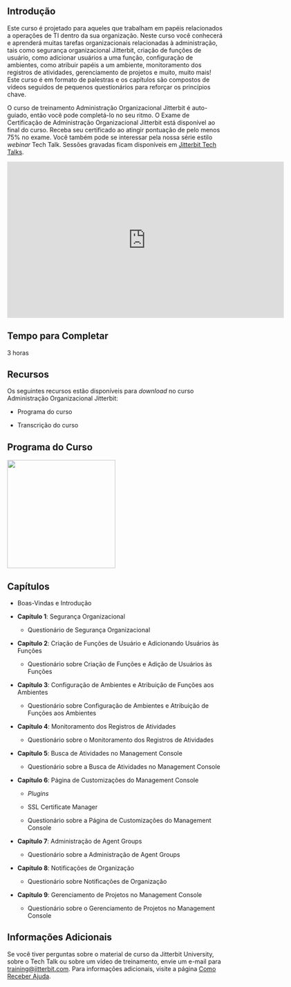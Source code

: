 [//]: # (Administração Organizacional Jitterbit)
[//]: # (This is a translation of Version 22, published on June 29, 2021.)

## Introdução

Este curso é projetado para aqueles que trabalham em papéis relacionados
a operações de TI dentro da sua organização. Neste curso você conhecerá
e aprenderá muitas tarefas organizacionais relacionadas à administração,
tais como segurança organizacional Jitterbit, criação de funções de
usuário, como adicionar usuários a uma função, configuração de
ambientes, como atribuir papéis a um ambiente, monitoramento dos
registros de atividades, gerenciamento de projetos e muito, muito mais!
Este curso é em formato de palestras e os capítulos são compostos de
vídeos seguidos de pequenos questionários para reforçar os princípios
chave.

O curso de treinamento Administração Organizacional Jitterbit é
auto-guiado, então você pode completá-lo no seu ritmo. O Exame de
Certificação de Administração Organizacional Jitterbit está disponível
ao final do curso. Receba seu certificado ao atingir pontuação de pelo
menos 75% no exame. Você também pode se interessar pela nossa série
estilo *webinar* Tech Talk. Sessões gravadas ficam disponíveis em
[Jitterbit Tech Talks](https://success.jitterbit.com/display/DOC/Jitterbit+Tech+Talks?showLanguage=pt_BR).

<iframe src="https://player.vimeo.com/video/366515870" width="640" height="361" frameborder="0" webkitallowfullscreen="" mozallowfullscreen="" allowfullscreen=""></iframe>


## Tempo para Completar

3 horas


## Recursos

Os seguintes recursos estão disponíveis para *download* no curso
Administração Organizacional Jitterbit:

-   Programa do curso

-   Transcrição do curso


## Programa do Curso

<span
class="confluence-embedded-file-wrapper conf-macro output-inline"
hasbody="false" macro-name="view-file"><a
href="https://success.jitterbit.com/download/attachments/97813651/Jitterbit%20Org%20Admin%20Syllabus.pdf?version=2&amp;modificationDate=1568915397969&amp;api=v2"
class="confluence-embedded-file" data-nice-type="PDF Document"
data-file-src="https://success.jitterbit.com/download/attachments/97813651/Jitterbit%20Org%20Admin%20Syllabus.pdf?version=2&amp;modificationDate=1568915397969&amp;api=v2"
data-linked-resource-id="101221863"
data-linked-resource-type="attachment"
data-linked-resource-container-id="97813651"
data-linked-resource-default-alias="Jitterbit Org Admin Syllabus.pdf"
data-mime-type="application/pdf" data-has-thumbnail="true"
data-linked-resource-version="2"
aria-label="Jitterbit Org Admin Syllabus.pdf"><img
src="/rest/documentConversion/latest/conversion/thumbnail/101221863/2"
height="250" /></a><span
class="companion-edit-button-placeholder edit-button-overlay"
linked-resource-container-id="97813651" linked-resource-id="101221863"
template-name="companionEditIcon" source-location="embedded-attachment">
</span></span>


## Capítulos

-   Boas-Vindas e Introdução

-   **Capítulo 1**: Segurança Organizacional

    -   Questionário de Segurança Organizacional

-   **Capítulo 2**: Criação de Funções de Usuário e Adicionando Usuários
    às Funções

    -   Questionário sobre Criação de Funções e Adição de Usuários às
        Funções

-   **Capítulo 3**: Configuração de Ambientes e Atribuição de Funções
    aos Ambientes

    -   Questionário sobre Configuração de Ambientes e Atribuição de
        Funções aos Ambientes

-   **Capítulo 4**: Monitoramento dos Registros de Atividades

    -   Questionário sobre o Monitoramento dos Registros de Atividades

-   **Capítulo 5**: Busca de Atividades no Management Console

    -   Questionário sobre a Busca de Atividades no Management Console

-   **Capítulo 6**: Página de Customizações do Management Console

    -   *Plugins*

    -   SSL Certificate Manager

    -   Questionário sobre a Página de Customizações do Management
        Console

-   **Capítulo 7**: Administração de Agent Groups

    -   Questionário sobre a Administração de Agent Groups

-   **Capítulo 8**: Notificações de Organização

    -   Questionário sobre Notificações de Organização

-   **Capítulo 9**: Gerenciamento de Projetos no Management Console

    -   Questionário sobre o Gerenciamento de Projetos no Management
        Console


## Informações Adicionais

Se você tiver perguntas sobre o material de curso da Jitterbit
University, sobre o Tech Talk ou sobre um vídeo de treinamento, envie um
e-mail para
[training@jitterbit.com](mailto:training@jitterbit.com). Para
informações adicionais, visite a página <a href="https://success.jitterbit.com/display/DOC/Getting+Support?showLanguage=pt_BR"
rel="nofollow">Como Receber Ajuda</a>.
